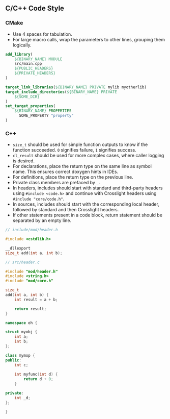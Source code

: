 ## C/C++ Code Style

### CMake

- Use 4 spaces for tabulation.
- For large macro calls, wrap the parameters to other lines, grouping them logically.

```cmake
add_library(
    ${BINARY_NAME} MODULE
    src/main.cpp
    ${PUBLIC_HEADERS}
    ${PRIVATE_HEADERS}
)

target_link_libraries(${BINARY_NAME} PRIVATE mylib myotherlib)
target_include_directories(${BINARY_NAME} PRIVATE
    ${SOME_DIR}
)
set_target_properties(
    ${BINARY_NAME} PROPERTIES
	  SOME_PROPERTY "property"
)
```

### C++

- `size_t` should be used for simple function outputs to know if the function succeeded. `0` signifies failure, `1` signifies success.
- `cl_result` should be used for more complex cases, where caller logging is desired.
- For declarations, place the return type on the same line as symbol name. This ensures correct doxygen hints in IDEs.
- For definitions, place the return type on the previous line.
- Private class members are prefaced by `_`.
- In headers, includes should start with standard and third-party headers using `#include <code.h>` and continue with Crosslight headers using `#include "core/code.h"`.
- In sources, includes should start with the corresponding local header, followed by standard and then Crosslight headers.
- If other statements present in a code block, return statement should be separated by an empty line.

```cpp
// include/mod/header.h

#include <cstdlib.h>

__dllexport
size_t add(int a, int b);

// src/header.c

#include "mod/header.h"
#include <string.h>
#include "mod/core.h"

size_t
add(int a, int b) {
    int result = a + b;

    return result;
}
```

```cpp
namespace oh {

struct myobj {
    int a;
    int b;
};

class mymop {
public:
    int c;
  
    int myfunc(int d) {
        return d + 0;
    }

private:
    int _d;
};

}
```
